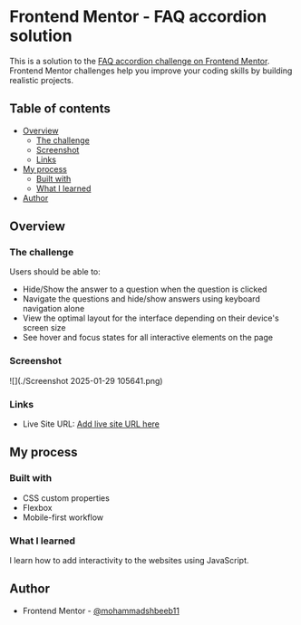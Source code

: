 # Frontend Mentor - FAQ accordion solution

This is a solution to the [FAQ accordion challenge on Frontend Mentor](https://www.frontendmentor.io/challenges/faq-accordion-wyfFdeBwBz). Frontend Mentor challenges help you improve your coding skills by building realistic projects. 

## Table of contents

- [Overview](#overview)
  - [The challenge](#the-challenge)
  - [Screenshot](#screenshot)
  - [Links](#links)
- [My process](#my-process)
  - [Built with](#built-with)
  - [What I learned](#what-i-learned)
- [Author](#author)

## Overview

### The challenge

Users should be able to:

- Hide/Show the answer to a question when the question is clicked
- Navigate the questions and hide/show answers using keyboard navigation alone
- View the optimal layout for the interface depending on their device's screen size
- See hover and focus states for all interactive elements on the page

### Screenshot

![](./Screenshot 2025-01-29 105641.png)

### Links

- Live Site URL: [Add live site URL here]([https://visionary-taffy-bd3863.netlify.app/])

## My process

### Built with

- CSS custom properties
- Flexbox
- Mobile-first workflow


### What I learned

I learn how to add interactivity to the websites using JavaScript.


## Author

- Frontend Mentor - [@mohammadshbeeb11](https://www.frontendmentor.io/profile/mohammadshbeeb11)
